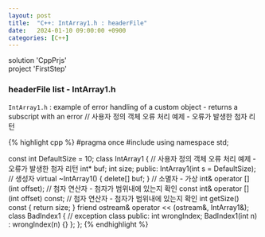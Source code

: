 ```yaml
---
layout: post
title:  "C++: IntArray1.h : headerFile"
date:   2024-01-10 09:00:00 +0900
categories: [C++]
---
```


solution 'CppPrjs'   
project 'FirstStep'   
   
### headerFile list - IntArray1.h   
`IntArray1.h` : example of error handling of a custom object - returns a subscript with an error // 사용자 정의 객체 오류 처리 예제 - 오류가 발생한 첨자 리턴   
   
{% highlight cpp %}
#pragma once
#include <ostream>
using namespace std;

const int DefaultSize = 10;
class IntArray1 {												// 사용자 정의 객체 오류 처리 예제 - 오류가 발생한 첨자 리턴
	int* buf;
	int size;
public:
	IntArray1(int s = DefaultSize);								// 생성자
	virtual ~IntArray1() { delete[] buf; }						// 소멸자 - 가상
	int& operator [] (int offset);								// 첨자 연산자 - 첨자가 범위내에 있는지 확인
	const int& operator [] (int offset) const;					// 첨자 연산자 - 첨자가 범위내에 있는지 확인
	int getSize() const { return size; }
	friend ostream& operator << (ostream&, IntArray1&);
	class BadIndex1 {											// exception class
	public:
		int wrongIndex;
		BadIndex1(int n) : wrongIndex(n) {}
	};
};
{% endhighlight %}
